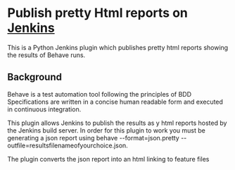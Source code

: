 # Publish pretty Html reports on [Jenkins](http://jenkins-ci.org/)
 
This is a Python Jenkins plugin which publishes pretty html reports showing the results of Behave runs. 


## Background

Behave is a test automation tool following the principles of BDD
Specifications are written in a concise human readable form and executed in continuous integration. 

This plugin allows Jenkins to publish the results as y html reports hosted by the Jenkins build server. In order for this plugin to work you must be generating a json report using behave  --format=json.pretty --outfile=resultsfilenameofyourchoice.json.

The plugin converts the json report into an html linking to feature files
